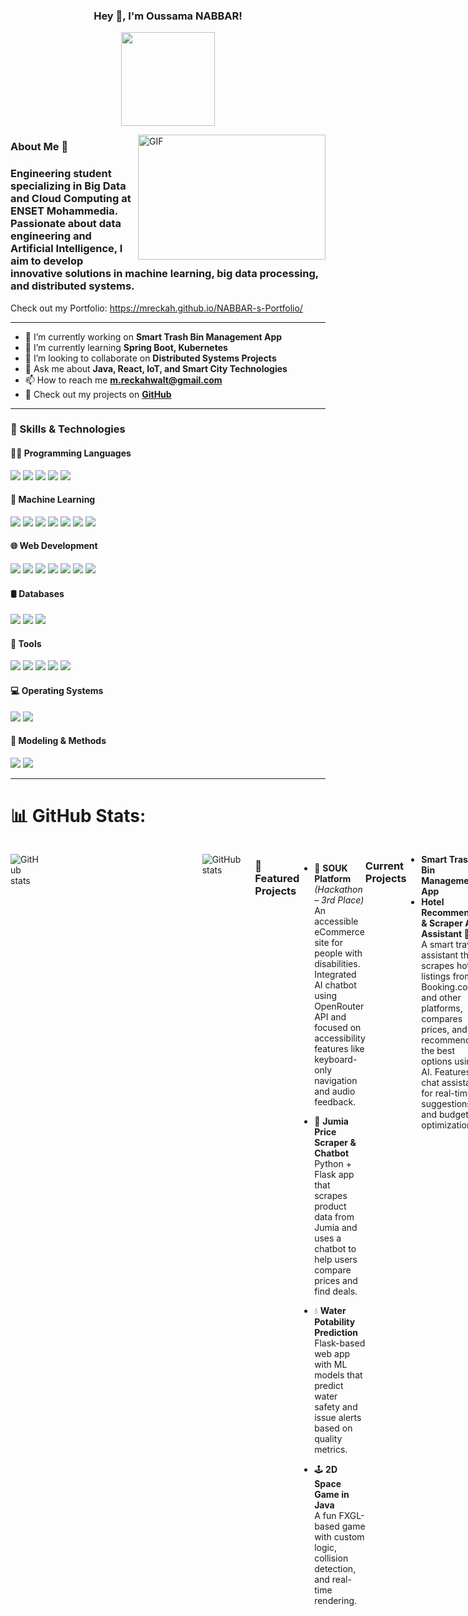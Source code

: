 

<h3 title="Welcome!" align="center"> Hey 👋, I'm Oussama NABBAR!</h3>

<p align="center">
  <img src="https://raw.githubusercontent.com/TheDudeThatCode/TheDudeThatCode/master/Assets/Developer.gif" height="150" width="150"/>
</p>

<img align="right" alt="GIF" height="200" width="300" src="https://i.gifer.com/JXA0.gif">

### About Me 🚀
<h3 align="left">Engineering student specializing in Big Data and Cloud Computing at ENSET Mohammedia. Passionate about data engineering and Artificial Intelligence, I aim to develop innovative solutions in machine learning, big data processing, and distributed systems.
</h3>

Check out my Portfolio:
https://mreckah.github.io/NABBAR-s-Portfolio/

---

- 🔭 I’m currently working on **Smart Trash Bin Management App**
- 🌱 I’m currently learning **Spring Boot, Kubernetes**
- 👯 I’m looking to collaborate on **Distributed Systems Projects**
- 💬 Ask me about **Java, React, IoT, and Smart City Technologies**
- 📫 How to reach me **m.reckahwalt@gmail.com**
- 📝 Check out my projects on **[GitHub](https://github.com/mreckah)**

---

<h3 align="left">🧠 Skills & Technologies</h3>

#### 🧑‍💻 Programming Languages
<p>
  <img src="https://img.shields.io/badge/Python-3670A0?style=for-the-badge&logo=python&logoColor=white"/>
  <img src="https://img.shields.io/badge/Java-ED8B00?style=for-the-badge&logo=java&logoColor=white"/>
  <img src="https://img.shields.io/badge/C-00599C?style=for-the-badge&logo=c&logoColor=white"/>
  <img src="https://img.shields.io/badge/C++-00599C?style=for-the-badge&logo=c%2B%2B&logoColor=white"/>
  <img src="https://img.shields.io/badge/JavaScript-F7DF1E?style=for-the-badge&logo=javascript&logoColor=black"/>
</p>

#### 🤖 Machine Learning
<p>
  <img src="https://img.shields.io/badge/Scikit--Learn-F7931E?style=for-the-badge&logo=scikit-learn&logoColor=white"/>
  <img src="https://img.shields.io/badge/Regression-4CAF50?style=for-the-badge"/>
  <img src="https://img.shields.io/badge/Classification-2196F3?style=for-the-badge"/>
  <img src="https://img.shields.io/badge/Clustering-9C27B0?style=for-the-badge"/>
  <img src="https://img.shields.io/badge/Isolation%20Forest-6A1B9A?style=for-the-badge"/>
  <img src="https://img.shields.io/badge/K--Means-3F51B5?style=for-the-badge"/>
  <img src="https://img.shields.io/badge/Data%20Preprocessing-FF9800?style=for-the-badge"/>
</p>

#### 🌐 Web Development
<p>
  <img src="https://img.shields.io/badge/HTML5-E34F26?style=for-the-badge&logo=html5&logoColor=white"/>
  <img src="https://img.shields.io/badge/CSS3-1572B6?style=for-the-badge&logo=css3&logoColor=white"/>
  <img src="https://img.shields.io/badge/Bootstrap-7952B3?style=for-the-badge&logo=bootstrap&logoColor=white"/>
  <img src="https://img.shields.io/badge/Spring%20Boot-6DB33F?style=for-the-badge&logo=spring-boot&logoColor=white"/>
  <img src="https://img.shields.io/badge/Java%20EE-007396?style=for-the-badge&logo=java&logoColor=white"/>
  <img src="https://img.shields.io/badge/React-20232A?style=for-the-badge&logo=react&logoColor=61DAFB"/>
  <img src="https://img.shields.io/badge/Angular-DD0031?style=for-the-badge&logo=angular&logoColor=white"/>
</p>

#### 🛢 Databases
<p>
  <img src="https://img.shields.io/badge/MySQL-4479A1?style=for-the-badge&logo=mysql&logoColor=white"/>
  <img src="https://img.shields.io/badge/PostgreSQL-4169E1?style=for-the-badge&logo=postgresql&logoColor=white"/>
  <img src="https://img.shields.io/badge/H2-1C1C1C?style=for-the-badge"/>
</p>

#### 🧰 Tools
<p>
  <img src="https://img.shields.io/badge/Git-F05032?style=for-the-badge&logo=git&logoColor=white"/>
  <img src="https://img.shields.io/badge/GitHub-181717?style=for-the-badge&logo=github&logoColor=white"/>
  <img src="https://img.shields.io/badge/Docker-2496ED?style=for-the-badge&logo=docker&logoColor=white"/>
  <img src="https://img.shields.io/badge/Postman-FF6C37?style=for-the-badge&logo=postman&logoColor=white"/>
  <img src="https://img.shields.io/badge/Jupyter-F37626?style=for-the-badge&logo=jupyter&logoColor=white"/>
</p>

#### 💻 Operating Systems
<p>
  <img src="https://img.shields.io/badge/Windows-0078D6?style=for-the-badge&logo=windows&logoColor=white"/>
  <img src="https://img.shields.io/badge/Linux-FCC624?style=for-the-badge&logo=linux&logoColor=black"/>
</p>

#### 🧮 Modeling & Methods
<p>
  <img src="https://img.shields.io/badge/Merise-4CAF50?style=for-the-badge"/>
  <img src="https://img.shields.io/badge/UML-FF9800?style=for-the-badge"/>
</p>

---

# 📊 GitHub Stats:
<div style="display: flex; justify-content: space-between; width: 600px;">
  <p align="left" style="width: 300px;">

![GitHub stats](https://github-readme-stats.vercel.app/api/top-langs/?username=mreckah&theme=dark&hide_border=false&include_all_commits=false&count_private=false&layout=compact)
<div style="display: flex; justify-content: space-between; width: 600px;">
  <p align="left" style="width: 300px;">

![GitHub stats](https://nirzak-streak-stats.vercel.app/?user=mreckah&theme=dark&hide_border=false)<br/></div>

---

<h3 align="left">🚀 Featured Projects</h3>

- 🛒 **SOUK Platform** *(Hackathon – 3rd Place)*  
  An accessible eCommerce site for people with disabilities. Integrated AI chatbot using OpenRouter API and focused on accessibility features like keyboard-only navigation and audio feedback.

- 🤖 **Jumia Price Scraper & Chatbot**  
  Python + Flask app that scrapes product data from Jumia and uses a chatbot to help users compare prices and find deals.

- 💧 **Water Potability Prediction**  
  Flask-based web app with ML models that predict water safety and issue alerts based on quality metrics.

- 🕹️ **2D Space Game in Java**  
  A fun FXGL-based game with custom logic, collision detection, and real-time rendering.

---

<h3 align="left">Current Projects</h3>

- **Smart Trash Bin Management App**
- **Hotel Recommender & Scraper AI Assistant 🏨🤖**  
  A smart travel assistant that scrapes hotel listings from Booking.com and other platforms, compares prices, and recommends the best options using AI. Features a chat assistant for real-time suggestions and budget optimization.

---

<h3 align="center">🤝 Connect with Me</h3>
<p align="center">
  <a href="https://www.linkedin.com/in/nabbar-oussama/" target="_blank">
    <img alt="LinkedIn" width="40px" src="https://cdn.jsdelivr.net/npm/simple-icons@v3/icons/linkedin.svg" />
  </a>
  <a href="https://github.com/mreckah" target="_blank">
    <img alt="GitHub" width="40px" src="https://cdn.jsdelivr.net/npm/simple-icons@v3/icons/github.svg" />
  </a>
  <a href="https://mreckah.github.io/NABBAR-s-Portfolio/" target="_blank">
    <img alt="Portfolio Website" width="45px" src="https://media.giphy.com/media/hqU2KkjW5bE2v2Z7Q2/giphy.gif" />
  </a>
</p>


---

<h3 align="center">📄 My Resume</h3>
<div align="center">
  <a href="https://github.com/mreckah/mreckah/blob/main/-CV-.pdf" target="_blank">
    <img src="https://img.shields.io/badge/View%20PDF-My%20Resume-green?style=for-the-badge&logo=adobeacrobatreader&logoColor=white"/>
  </a>
</div>

---
### ✍️ Random Dev Quote
![GitHub stats](https://quotes-github-readme.vercel.app/api?type=horizontal&theme=radical)
</p>

⭐️ [OussamaNABBAR](https://github.com/mreckah)
---



